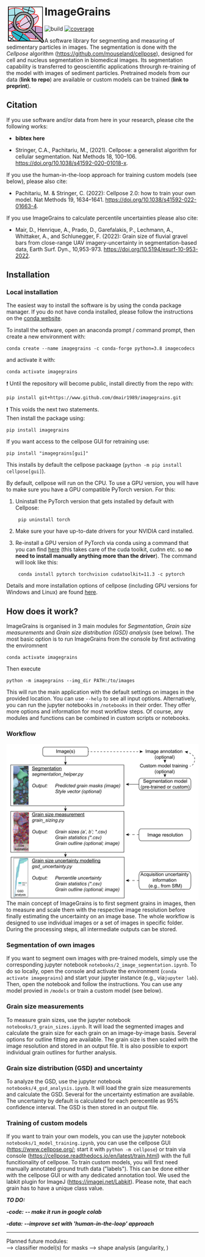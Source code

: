 # ImageGrains  <img src="https://github.com/dmair1989/ImageGrains/blob/main/illustrations/logo_2.png?raw=true" width="100" title="logo" alt="logo" align="left">
![build](https://github.com/dmair1989/imagegrains/actions/workflows/ci.yml/badge.svg)
[![coverage](https://coveralls.io/repos/github/dmair1989/imagegrains/badge.svg?branch=main)](https://coveralls.io/github/dmair1989/imagegrains?branch=main)  

A software library for segmenting and measuring of sedimentary particles in images. The segmentation is done with the *Cellpose* algorithm  (<https://github.com/mouseland/cellpose>), designed for cell and nucleus segmentation in biomedical images. Its segmentation capability is transferred to geoscientific applications throurgh re-training of the model with images of sediment particles. Pretrained models from our data (**link to repo**) are available or custom models can be trained (**link to preprint**).

## Citation  

If you use software and/or data from here in your research, please cite the following works:  

- **bibtex here**  

- Stringer, C.A., Pachitariu, M., (2021). Cellpose: a generalist algorithm for cellular segmentation. Nat Methods 18, 100–106. <https://doi.org/10.1038/s41592-020-01018-x>.

If you use the human-in-the-loop approach for training custom models (see below), please also cite:  

- Pachitariu, M. & Stringer, C. (2022): Cellpose 2.0: how to train your own model. Nat Methods 19, 1634–1641. <https://doi.org/10.1038/s41592-022-01663-4>.

If you use ImageGrains to calculate percentile uncertainties please also cite:

- Mair, D., Henrique, A., Prado, D., Garefalakis, P., Lechmann, A., Whittaker, A., and Schlunegger, F. (2022): Grain size of fluvial gravel bars from close-range UAV imagery-uncertainty in segmentation-based data, Earth Surf. Dyn., 10,953-973. <https://doi.org/10.5194/esurf-10-953-2022>.

## Installation

### Local installation  

The easiest way to install the software is by using the conda package manager. If you do not have conda installed, please follow the instructions on the [conda website](https://docs.conda.io/en/latest/miniconda.html).  

To install the software, open an anaconda prompt / command prompt, then create a new environment with:

```text
conda create --name imagegrains -c conda-forge python=3.8 imagecodecs
```

and activate it with:

```text
conda activate imagegrains
```
  
:heavy_exclamation_mark: Until the repository will become public, install directly from the repo with:
```text
pip install git+https://www.github.com/dmair1989/imagegrains.git
```  
:heavy_exclamation_mark: This voids the next two statements.  
Then install the package using:

```text
pip install imagegrains
```

If you want access to the cellpose GUI for retraining use:

```text
pip install "imagegrains[gui]"
```

This installs by default the cellpose packaage (```python -m pip install cellpose[gui]```).

By default, cellpose will run on the CPU. To use a GPU version, you will have to make sure you have a GPU compatible PyTorch version. For this:

1. Uninstall the PyTorch version that gets installed by default with Cellpose:

        pip uninstall torch

2. Make sure your have up-to-date drivers for your NVIDIA card installed.

3. Re-install a GPU version of PyTorch via conda using a command that you can find [here](https://pytorch.org/get-started/locally/) (this takes care of the cuda toolkit, cudnn etc. so **no need to install manually anything more than the driver**). The command will look like this:

        conda install pytorch torchvision cudatoolkit=11.3 -c pytorch


Details and more installation options of cellpose (including GPU versions for Windows and Linux) are found [here](https://github.com/mouseland/cellpose#installation).

## How does it work?

ImageGrains is organised in 3 main modules for *Segmentation*, *Grain size measurements* and *Grain size distribution (GSD) analysis* (see below). The most basic option is to run ImageGrains from the console by first activating the enviromnent
```text
conda activate imagegrains
```
Then execute
```text
python -m imagegrains --img_dir PATH:/to/images
```
This will run the main application with the default settings on images in the provided location. You can use ```--help``` to see all input options. Alternatively, you can run the jupyter notebooks in ```/notebooks``` in their order. They offer more options and information for most workflow steps. Of course, any modules and functions can be combined in custom scripts or notebooks.

### Workflow  

<img src="https://github.com/dmair1989/ImageGrains/blob/main/illustrations/workflow.png?raw=true" width="550" title="wf" alt="wf" align="center">  
The main concept of ImageGrains is to first segment grains in images, then to measure and scale them with the respective image resolution before finally estimating the uncertainty on an image base. The whole workflow is designed to use individual images or a set of images in specific folder. During the processing steps, all intermediate outputs can be stored.

### Segmentation of own images

If you want to segment own images with pre-trained models, simply use the corresponding jupyter notebook ```notebooks/2_image_segmentation.ipynb```. To do so locally, open the console and activate the environment (```conda activate imagegrains```) and start your jupyter instance (e.g., via```jupyter lab```). Then, open the notebook and follow the instructions. You can use any model provied in ```/models``` or train a custom model (see below).

### Grain size measurements

To measure grain sizes, use the jupyter notebook ```notebooks/3_grain_sizes.ipynb```. It will load the segmented images and calculate the grain size for each grain on an image-by-image basis. Several options for outline fitting are available. The grain size is then scaled with the image resolution and stored in an output file. It is also possible to export individual grain outlines for further analysis.

### Grain size distribution (GSD) and uncertainty

To analyze the GSD, use the jupyter notebook ```notebooks/4_gsd_analysis.ipynb```. It will load the grain size measurements and calculate the GSD. Several for the uncertainty estimation are available. The uncertainty by default is calculated for each perecentile as 95% confidence interval. The GSD is then stored in an output file.

### Training of custom models

If you want to train your own models, you can use the jupyter notebook ```notebooks/1_model_training.ipynb```, you can use the cellpose GUI (<https://www.cellpose.org/>; start it with ```python -m cellpose```) or train via console (<https://cellpose.readthedocs.io/en/latest/train.html>) with the full funcitionality of cellpose. To train custom models, you will first need manually annotated ground truth data ("labels"). This can be done either with the cellpose GUI or with any dedicated annotation tool. We used the labkit plugin for ImageJ (<https://imagej.net/Labkit>). Please note, that each grain has to have a unique class value.

***TO DO:***  

***-code:***
***-- make it run in google colab***  

***-data:***
***--improve set with 'human-in-the-loop' approach***

-------
Planned future modules:  
--> classifier model(s) for masks
--> shape analysis (angularity, )
